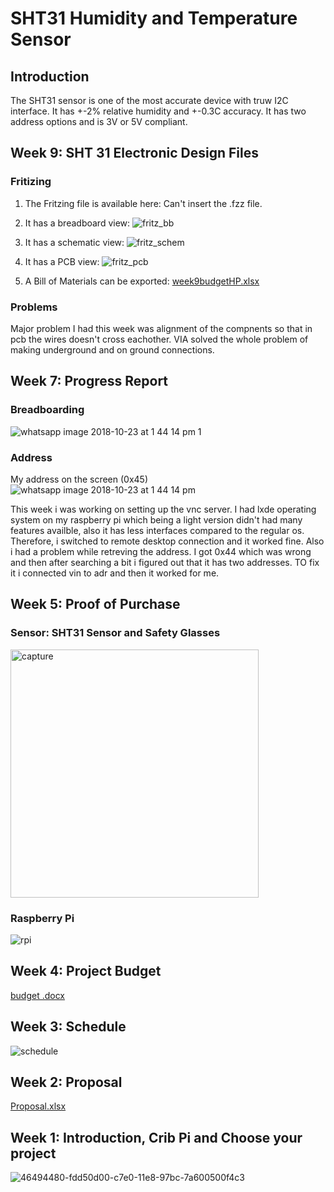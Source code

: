 # SHT31 Humidity and Temperature Sensor

## Introduction
The SHT31 sensor is one of the most accurate device with truw I2C interface. It has +-2% relative humidity and +-0.3C accuracy. It has two address options and is 3V or 5V compliant. 

## Week 9: SHT 31 Electronic Design Files

### Fritizing

1. The Fritzing file is available here:
  Can't insert the .fzz file.

2. It has a breadboard view:
![fritz_bb](https://user-images.githubusercontent.com/43179715/47754198-7d36ee80-dc70-11e8-9cf5-577c619073cd.png)

3. It has a schematic view:
![fritz_schem](https://user-images.githubusercontent.com/43179715/47754208-84f69300-dc70-11e8-8961-65d99d81cf6e.png)

4. It has a PCB view:
![fritz_pcb](https://user-images.githubusercontent.com/43179715/47754222-8fb12800-dc70-11e8-87b3-98ad89bb7866.png)

5. A Bill of Materials can be exported: 
[week9budgetHP.xlsx](https://github.com/GifZeb/Nursery/files/2532620/week9budgetHP.xlsx)

### Problems
Major problem I had this week was alignment of the compnents so that in pcb the wires doesn't cross eachother. VIA solved the whole problem of making underground and on ground connections.




## Week 7: Progress Report

### Breadboarding

![whatsapp image 2018-10-23 at 1 44 14 pm 1](https://user-images.githubusercontent.com/43179715/47379774-daa7ca00-d6c9-11e8-9b45-ac3d255f5b0c.jpeg)

### Address
My address on the screen (0x45)
![whatsapp image 2018-10-23 at 1 44 14 pm](https://user-images.githubusercontent.com/43179715/47379803-ef845d80-d6c9-11e8-97a3-04ec8518f519.jpeg)

This week i was working on setting up the vnc server. I had lxde operating system on my raspberry pi which being a light version didn't had many features availble, also it has less interfaces compared to the regular os. Therefore, i switched to remote desktop connection and it worked fine.
Also i had a problem while retreving the address. I got 0x44 which was wrong and then after searching a bit i figured out that it has two addresses. TO fix it i connected vin to adr and then it worked for me.



## Week 5: Proof of Purchase

### Sensor: SHT31 Sensor and Safety Glasses
<img width="397" alt="capture" src="https://user-images.githubusercontent.com/43179715/46376466-0f44da80-c664-11e8-8840-2cd09fa43006.PNG">

### Raspberry Pi
![rpi](https://user-images.githubusercontent.com/43179715/46376496-1e2b8d00-c664-11e8-9838-3af487c402f4.PNG)

## Week 4: Project Budget
[budget .docx](https://github.com/GifZeb/Nursery/files/2484966/budget.docx)

## Week 3: Schedule
![schedule](https://user-images.githubusercontent.com/43179715/47048248-d6c6f580-d167-11e8-9581-ff30f216215f.PNG)


## Week 2: Proposal
[Proposal.xlsx](https://github.com/GifZeb/Nursery/files/2484955/Proposal.xlsx)


## Week 1: Introduction, Crib Pi and Choose your project 
![46494480-fdd50d00-c7e0-11e8-97bc-7a600500f4c3](https://user-images.githubusercontent.com/43179715/47048147-90719680-d167-11e8-9ba8-c2b1770974c9.PNG)





